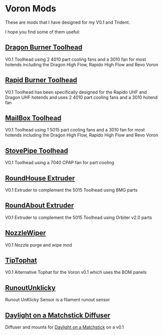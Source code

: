 # Voron Mods

These are mods that I have designed for my V0.1 and Trident.

I hope you find some of them useful:

## [Dragon Burner Toolhead](V0/Dragon_Burner)

V0.1 Toolhead using 2 4010 part cooling fans and a 3010 fan for most hotends including the Dragon High Flow, Rapido High Flow and Revo Voron

## [Rapid Burner Toolhead](V0/Rapid_Burner)

V0.1 Toolhead has been specifically designed for the Rapido UHF and Dragon UHF hotends and uses 2 4010 part cooling fans and a 3010 hotend fan

## [MailBox Toolhead](V0/5015_Toolhead)

V0.1 Toolhead using 1 5015 part cooling fans and a 3010 fan for most hotends including the Dragon High Flow, Rapido High Flow and Revo Voron

## [StovePipe Toolhead](V0/StovePipe)

V0.1 Toolhead using a 7040 CPAP fan for part cooling

## [RoundHouse Extruder](general/RoundHouse)

V0.1 Extruder to complement the 5015 Toolhead using BMG parts

## [RoundAbout Extruder](general/RoundAbout)

V0.1 Extruder to complement the 5015 Toolhead using Orbiter v2.0 parts

## [NozzleWiper](V0/NozzleWiper)

V0.1 Nozzle purge and wipe mod

## [TipTophat](V0/TipTophat)

V0.1 Alternative Tophat for the Voron v0.1 which uses the BOM panels

## [RunoutUnklicky](general/RunoutUnklicky)

Runout UnKlicky Sensor is a filament runout sensor

## [Daylight on a Matchstick Diffuser](V0/Daylight_on_a_Matchstick)

Diffuser and mounts for [Daylight on a Matchstick](https://github.com/VoronDesign/Voron-Hardware/tree/master/Daylight) on a v0.1